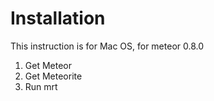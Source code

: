 # Installation

This instruction is for Mac OS, for meteor 0.8.0

1. Get Meteor
2. Get Meteorite
3. Run
	mrt
